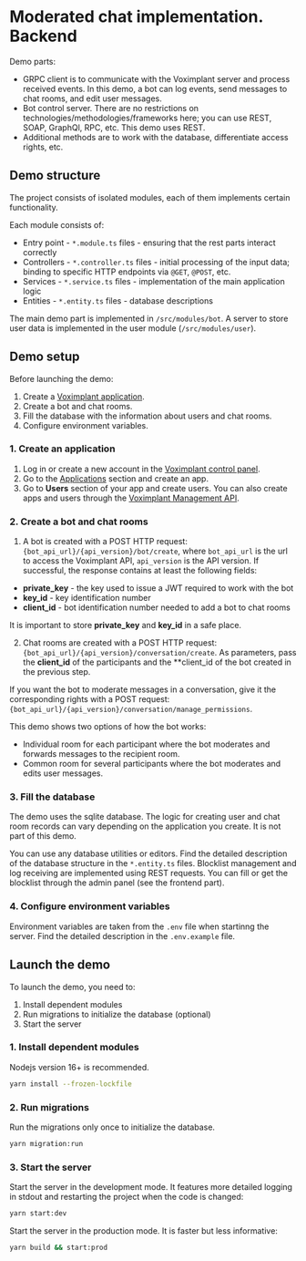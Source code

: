 # Moderated chat implementation. Backend

Demo parts:
- GRPC client is to communicate with the Voximplant server and process received events. In this demo, a bot can log events, send messages to chat rooms, and edit user messages.
- Bot control server. There are no restrictions on technologies/methodologies/frameworks here; you can use REST, SOAP, GraphQl, RPC, etc. This demo uses REST.
- Additional methods are to work with the database, differentiate access rights, etc.

## Demo structure
The project consists of isolated modules, each of them implements certain functionality.

Each module consists of:
- Entry point - `*.module.ts` files - ensuring that the rest parts interact correctly
- Controllers - `*.controller.ts` files - initial processing of the input data; binding to specific HTTP endpoints via `@GET`, `@POST`, etc.
- Services - `*.service.ts` files - implementation of the main application logic
- Entities - `*.entity.ts` files - database descriptions

The main demo part is implemented in `/src/modules/bot`. A server to store user data is implemented in the user module (`/src/modules/user`).

## Demo setup
Before launching the demo:
1. Create a [Voximplant application](https://manage.voximplant.com/applications).
2. Create a bot and chat rooms.
3. Fill the database with the information about users and chat rooms.
4. Configure environment variables.

### 1. Create an application
1. Log in or create a new account in the [Voximplant control panel](https://manage.voximplant.com/).
2. Go to the [Applications](https://manage.voximplant.com/applications) section and create an app.
3. Go to **Users** section of your app and create users.
You can also create apps and users through the [Voximplant Management API](https://voximplant.com/docs/references/httpapi).

### 2. Create a bot and chat rooms
1. A bot is created with a POST HTTP request: `{bot_api_url}/{api_version}/bot/create`, where `bot_api_url` is the url to access the Voximplant API, `api_version` is the API version.
If successful, the response contains at least the following fields:
- **private_key** - the key used to issue a JWT required to work with the bot
- **key_id** - key identification number
- **client_id** - bot identification number needed to add a bot to chat rooms

It is important to store **private_key** and **key_id** in a safe place.

2. Chat rooms are created with a POST HTTP request: `{bot_api_url}/{api_version}/conversation/create`.
As parameters, pass the **client_id** of the participants and the **client_id of the bot created in the previous step.

If you want the bot to moderate messages in a conversation, give it the corresponding rights with a POST request: `{bot_api_url}/{api_version}/conversation/manage_permissions`.

This demo shows two options of how the bot works: 
- Individual room for each participant where the bot moderates and forwards messages to the recipient room.
- Сommon room for several participants where the bot moderates and edits user messages.

### 3. Fill the database
The demo uses the sqlite database. The logic for creating user and chat room records can vary depending on the application you create. It is not part of this demo.

You can use any database utilities or editors. Find the detailed description of the database structure in the `*.entity.ts` files.
Blocklist management and log receiving are implemented using REST requests. You can fill or get the blocklist through the admin panel (see the frontend part).

### 4. Configure environment variables
Environment variables are taken from the `.env` file when startinng the server. Find the detailed description in the `.env.example` file.

## Launch the demo
To launch the demo, you need to:
1. Install dependent modules
2. Run migrations to initialize the database (optional)
3. Start the server

### 1. Install dependent modules
Nodejs version 16+ is recommended.

```bash
yarn install --frozen-lockfile
```

### 2. Run migrations
Run the migrations only once to initialize the database.

```bash
yarn migration:run
```

### 3. Start the server
Start the server in the development mode. It features more detailed logging in stdout and restarting the project when the code is changed:

```bash
yarn start:dev
```

Start the server in the production mode. It is faster but less informative:

```bash
yarn build && start:prod
```
